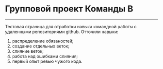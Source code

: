 # Групповой проект Команды В
***
Тестовая страница для отработки навыка командной работы с удаленными репозиториями github.
Отточили навыки:
1. распределение обязаностей;
2. создание отдельных веток;
3. слияние веток;
4. работа над ошибками слияния;
5. первый опыт ревью чужого кода.
